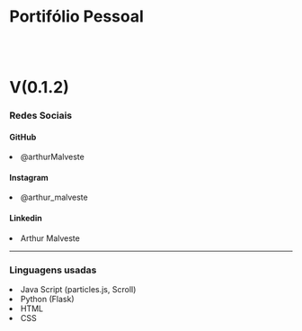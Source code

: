 # Portifólio Pessoal

<br>
<br>
<h1> V(0.1.2)


### Redes Sociais

#### GitHub
<li> @arthurMalveste

#### Instagram
<li> @arthur_malveste

#### Linkedin
<li> Arthur Malveste

<br>

<hr>

### Linguagens usadas

<li> Java Script (particles.js, Scroll)
<li> Python (Flask)
<li> HTML
<LI> CSS
